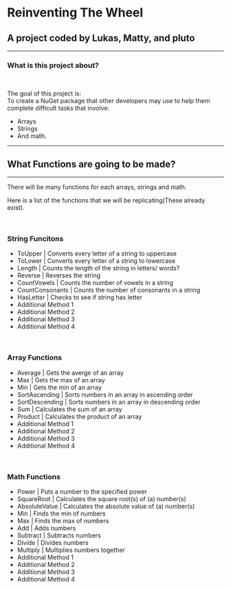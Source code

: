 <!--- [![Open in Codespaces](https://classroom.github.com/assets/launch-codespace-f4981d0f882b2a3f0472912d15f9806d57e124e0fc890972558857b51b24a6f9.svg)](https://classroom.github.com/open-in-codespaces?assignment_repo_id=9838360) --->

# **Reinventing The Wheel**
## **A project coded by Lukas, Matty, and pluto**
<!--- Yes, I prefer my name (pluto) without any capitals--->
<hr>

### **What is this project about?**
<br>

The goal of this project is:
<br>
To create a NuGet package that other developers may use to help them complete difficult tasks that involve:
- Arrays
- Strings
- And math.

<hr>

## **What Functions are going to be made?**
<hr>

There will be many functions for each arrays, strings and math.
<br>

Here is a list of the functions that we will be replicating(These already exist).

<br>

### **String Funcitons**
- ToUpper | Converts every letter of a string to uppercase
- ToLower | Converts every letter of a string to lowercase
- Length | Counts the length of the string in letters/ words?
- Reverse | Reverses the string
- CountVowels | Counts the number of vowels in a string
- CountConsonants | Counts the number of consonants in a string
- HasLetter | Checks to see if string has letter
- Additional Method 1
- Additional Method 2
- Additional Method 3
- Additional Method 4

<br>

### **Array Functions**
- Average | Gets the averge of an array
- Max | Gets the max of an array
- Min | Gets the min of an array
- SortAscending | Sorts numbers in an array in ascending order
- SortDescending | Sorts numbers in an array in descending order
- Sum | Calculates the sum of an array
- Product | Calculates the product of an array
- Additional Method 1
- Additional Method 2
- Additional Method 3
- Additional Method 4

<br>

### **Math Functions**
- Power | Puts a number to the specified power
- SquareRoot | Calculates the square root(s) of (a) number(s)
- AbsoluteValue | Calculates the absolute value of (a) number(s)
- Min | Finds the min of numbers
- Max | Finds the max of numbers
- Add | Adds numbers
- Subtract | Subtracts numbers
- Divide | Divides numbers
- Multiply | Multiplies numbers together
- Additional Method 1
- Additional Method 2
- Additional Method 3
- Additional Method 4